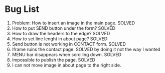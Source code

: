 # Bug List

1. Problem: How to insert an image in the main page. SOLVED
2. How to put SEND button under the form? SOLVED
3. How to draw the headers to the edge? SOLVED
4. How to set line lenght in about page? SOLVED
5. Send button is not working in CONTACT form. SOLVED
6. Iframe ruins the contact page. SOLVED by doing it not the way I wanted
7. MENU bar disappears when scrolling down. SOLVED
8. Impossible to publish the page. SOLVED
9. I can not move image in about page to the right side.
